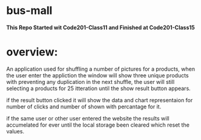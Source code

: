 # bus-mall

**This Repo Started wit Code201-Class11 and Finished at Code201-Class15**

# overview:

An application used for shuffling a number of pictures for a products, when the user enter the appliction the window will show three unique products with preventing any duplication in the next shuffle, the user will still selecting a products for 25 itteration until the show result button appears.

if the result button clicked it will show the data and chart representaion for number of clicks and number of shown with percantage for it.

if the same user or other user entered the website the results will accumelated for ever until the local storage been cleared which reset the values.
